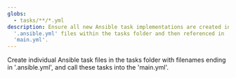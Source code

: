 ```yaml
---
globs:
  - tasks/**/*.yml
description: Ensure all new Ansible task implementations are created in separate
  '.ansible.yml' files within the tasks folder and then referenced in
  'main.yml'.
---
```


Create individual Ansible task files in the tasks folder with filenames ending in '.ansible.yml', and call these tasks into the 'main.yml'.